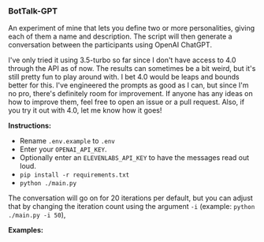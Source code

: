 ### BotTalk-GPT

An experiment of mine that lets you define two or more personalities, giving each of them a name and description. The script will then generate a conversation between the participants using OpenAI ChatGPT.

I've only tried it using 3.5-turbo so far since I don't have access to 4.0 through the API as of now. The results can sometimes be a bit weird, but it's still pretty fun to play around with. I bet 4.0 would be leaps and bounds better for this. I've engineered the prompts as good as I can, but since I'm no pro, there's definitely room for improvement. If anyone has any ideas on how to improve them, feel free to open an issue or a pull request. Also, if you try it out with 4.0, let me know how it goes!

**Instructions:**
- Rename `.env.example` to `.env`
- Enter your `OPENAI_API_KEY`. 
- Optionally enter an `ELEVENLABS_API_KEY` to have the messages read out loud.
- `pip install -r requirements.txt`
- `python ./main.py`

The conversation will go on for 20 iterations per default, but you can adjust that by changing the iteration count using the argument `-i` (example: `python ./main.py -i 50`),

**Examples:**


